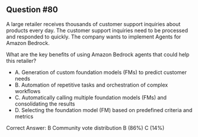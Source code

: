 ## Question #80

A large retailer receives thousands of customer support inquiries about products every day. The customer support inquiries need to be processed and responded to quickly. The company wants to implement Agents for Amazon Bedrock.

What are the key benefits of using Amazon Bedrock agents that could help this retailer?

- A. Generation of custom foundation models (FMs) to predict customer needs
- B. Automation of repetitive tasks and orchestration of complex workflows
- C. Automatically calling multiple foundation models (FMs) and consolidating the results
- D. Selecting the foundation model (FM) based on predefined criteria and metrics 

Correct Answer: 
B Community vote distribution B (86%) C (14%)